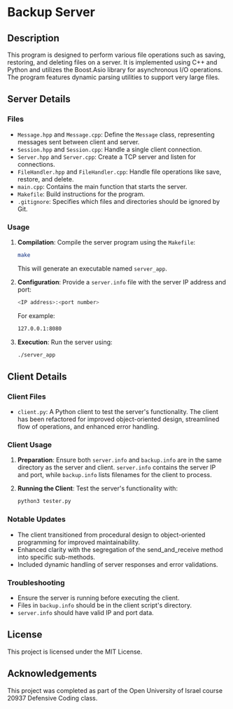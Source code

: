 # Backup Server

## Description

This program is designed to perform various file operations such as saving, restoring, and deleting files on a server. It is implemented using C++ and Python and utilizes the Boost.Asio library for asynchronous I/O operations. The program features dynamic parsing utilities to support very large files.

## Server Details

### Files

- `Message.hpp` and `Message.cpp`: Define the `Message` class, representing messages sent between client and server.
- `Session.hpp` and `Session.cpp`: Handle a single client connection.
- `Server.hpp` and `Server.cpp`: Create a TCP server and listen for connections.
- `FileHandler.hpp` and `FileHandler.cpp`: Handle file operations like save, restore, and delete.
- `main.cpp`: Contains the main function that starts the server.
- `Makefile`: Build instructions for the program.
- `.gitignore`: Specifies which files and directories should be ignored by Git.

### Usage

1. **Compilation**: Compile the server program using the `Makefile`:

   ```bash
   make
   ```

   This will generate an executable named `server_app`.

2. **Configuration**: Provide a `server.info` file with the server IP address and port:

   ```bash
   <IP address>:<port number>
   ```

   For example:

   ```bash
   127.0.0.1:8080
   ```

3. **Execution**: Run the server using:

   ```bash
   ./server_app
   ```

## Client Details

### Client Files

- `client.py`: A Python client to test the server's functionality. The client has been refactored for improved object-oriented design, streamlined flow of operations, and enhanced error handling.

### Client Usage

1. **Preparation**: Ensure both `server.info` and `backup.info` are in the same directory as the server and client. `server.info` contains the server IP and port, while `backup.info` lists filenames for the client to process.

2. **Running the Client**: Test the server's functionality with:

   ```bash
   python3 tester.py
   ```

### Notable Updates

- The client transitioned from procedural design to object-oriented programming for improved maintainability.
- Enhanced clarity with the segregation of the send_and_receive method into specific sub-methods.
- Included dynamic handling of server responses and error validations.

### Troubleshooting

- Ensure the server is running before executing the client.
- Files in `backup.info` should be in the client script's directory.
- `server.info` should have valid IP and port data.

## License

This project is licensed under the MIT License.

## Acknowledgements

This project was completed as part of the Open University of Israel course 20937 Defensive Coding class.
